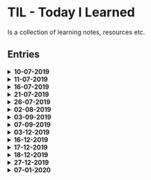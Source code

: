# TIL - Today I Learned

Is a collection of learning notes, resources etc.

## Entries

<details>
  <summary>
    <strong>10-07-2019<strong>
  </summary>
    <ul>
      <li>talks about callback function in <code>setState()</code></li>
      <li>discover different object methods in <code>Object.keys()</code>,<code>Object.entries()</code>,<code>Object.values()</code></li>
      <li>discover <code>.filter()</code> array method</li>
    </ul>
</details>

<details>
  <summary>
    <strong>11-07-2019<strong>
  </summary>
      <ul>
        <li>general learning</li>
        <li>discover new git command <code>git show <COMMIT_HASH> --name-only</code></li>
      </ul>
</details>

<details>
  <summary>
    <strong>16-07-2019</strong>
  </summary>
  <ul>
    <li>redux learning</li>
    <li>talks about what is redux</li>
    <li>how redux is divided</li>
    <li>what are actions, reducer, selectors</li>
    <li>how to create store, how to connect store to react app</li>
  </ul>
</details>

<details>
  <summary>
    <strong>21-07-2019</strong>
  </summary>
  <ul>
    <li>continue learning about redux</li>
    <li>how to connect redux and react - via <code>connect()</code> method</li>
    <li>
      <ul>
        <li>we know that <code>connect()</code> method takes in 3 params</li>
      </ul>
    </li>
    <li>learn about redux selectors</li>
    <li>learn about function <code>mapStateToProps</code></li>
  </ul>
</details>

<details>
  <summary>
    <strong>26-07-2019</strong>
  </summary>
  <ul>
   <li>continue learning about redux</li>
   <li>general learning - intersection observer, hoisting, block scope</li>
  <li>continue learning about redux</li> 
  </ul>
</details>

<details>
  <summary>
    <strong>02-08-2019</strong>
  </summary>
  <ul>
    <li>learn about <code>combineReducers()</code></li>
  </ul>
</details>

<details>
  <summary>
    <strong>03-09-2019</strong>
  </summary>
  <ul>
    <li>learn about basic react hooks</li>
  </ul>
</details>

<details>
  <summary>
    <strong>07-09-2019</strong>
  </summary>
  <ul>
    <li><a href="https://www.youtube.com/watch?v=NjN00cM18Z4" target="_blank" rel="noopener">learn basics of typescript</a></li>
    <li>using Type vs. Iterface</li>
    <li><a href="https://fettblog.eu/typescript-react/components/" target="_blank" rel="noopener">for type use case</a></li>
    <li><a href="https://www.educba.com/typescript-type-vs-interface/" rel="noopener">Difference between TS Type vs. Interface</a></li>
  </ul>
</details>

<details>
  <summary>
    <strong>03-12-2019</strong>
  </summary>
  <ul>
    <li>learned about types in TS</li>
    <li>how to define proper types for react props</li>
    <li>how to define default values for FC in TS</li>
    <li>how to handle types for `onClick` and other methods</li>
    <li>what are angle brackets `<>` in TS</li>
  </ul>
</details>

<details>
  <summary>
    <strong>16-12-2019</strong>
  </summary>
  <ul>
    <li>learned new git command - `git cherry -v`</li>
    <li>different reset methods on git</li>
  </ul>
</details>

<details>
  <summary>
    <strong>17-12-2019</strong>
  </summary>
  <ul>
    <li>learned how to properly define state on class component in TS</li>
    <li>learned how to revert commit or multiple commits, using git stash, short git status output</li>
  </ul>
</details>

<details>
  <summary>
    <strong>18-12-2019</strong>
  </summary>
  <ul>
    <li>Non-null assertion operator - post-fix `!` operator</li>
    <li>Pretty git log graph, one line</li>
    <li>PS creating new file from CLI</li>
  </ul>
</details>

<details>
  <summary>
    <strong>27-12-2019</strong>
  </summary>
  <ul>
    <li>Setup webpack configs</li>
    <li>Babel plugins - what each individual plugin does</li>
  </ul>
</details>

<details>
  <summary>
    <strong>07-01-2020</strong>
  </summary>
  <ul>
    <li>rebasing onto feat-branch</li>
    <li>use <code>git rebase --onto dev</code>, must be checked out on <code>feat-branch</code></li>
  </ul>
</details>
